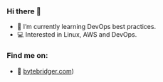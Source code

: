 ### Hi there 👋

- 🌱 I’m currently learning DevOps best practices.
- 💻 Interested in Linux, AWS and DevOps.

### Find me on:

- 📰 [bytebridger.com](https://bytebridger.com/))
